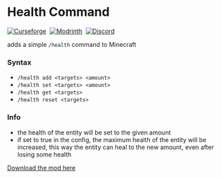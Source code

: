 # Health Command

[![Curseforge](https://img.shields.io/curseforge/dt/509942?style=for-the-badge&logo=curseforge&color=e05d44)](https://www.curseforge.com/minecraft/mc-mods/health-command)&nbsp;
[![Modrinth](https://img.shields.io/modrinth/dt/TAfJ7PBS?style=for-the-badge&logo=modrinth&color=e05d44)](https://modrinth.com/mod/health-command)&nbsp;
[![Discord](https://img.shields.io/discord/639540436524072970?style=for-the-badge&logo=discord&logoColor=fff&label=%20&color=0a48c4)](https://discord.gg/bhUaWhq)
  
adds a simple `/health` command to Minecraft  
  
### Syntax

- `/health add <targets> <amount>`
- `/health set <targets> <amount>`
- `/health get <targets>`
- `/health reset <targets>`

### Info

- the health of the entity will be set to the given amount
- if set to true in the config, the maximum health of the entity will be increased, this way the entity can heal to the new amount, even after losing some health
  
[Download the mod here](https://www.curseforge.com/minecraft/mc-mods/health-command)
